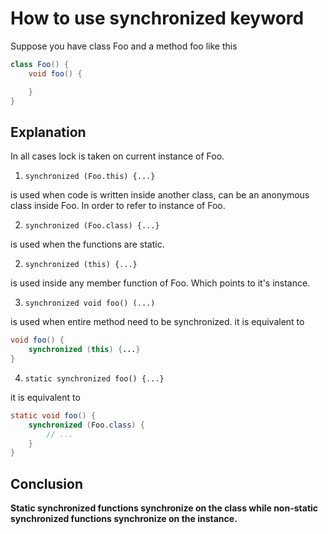 # How to use **synchronized** keyword

Suppose you have class Foo and a method foo like this

```java
class Foo() {
    void foo() {

    }
}
```

## Explanation

In all cases lock is taken on current instance of Foo.

1. `synchronized (Foo.this) {...}`

is used when code is written inside another class, can be an anonymous class inside Foo. In order to refer to instance of Foo.

2. `synchronized (Foo.class) {...}`

is used when the functions are static. 

2. `synchronized (this) {...}`

is used inside any member function of Foo. Which points to it's instance.

3. `synchronized void foo() (...)`

is used when entire method need to be synchronized. it is equivalent to

```java
void foo() { 
    synchronized (this) {...}
}
```

4. `static synchronized foo() {...}`

it is equivalent to

```java
static void foo() {
    synchronized (Foo.class) {
        // ...
    }
}
```

## Conclusion

**Static synchronized functions synchronize on the class while non-static synchronized functions synchronize on the instance.**
